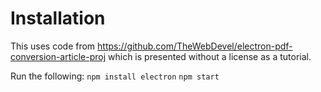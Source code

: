 # Installation

This uses code from https://github.com/TheWebDevel/electron-pdf-conversion-article-proj which is presented without a license as a tutorial.

Run the following:
`npm install electron`
`npm start`
